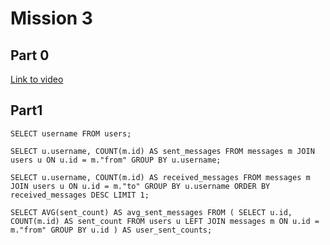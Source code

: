 # Mission 3

## Part 0

[Link to video](https://drive.google.com/file/d/1LSp1Yka6DKUtL98hkpjbelWwR5MuGK6a/view?usp=drive_link)

## Part1

`SELECT username
FROM users;`

`SELECT u.username, COUNT(m.id) AS sent_messages
FROM messages m
JOIN users u ON u.id = m."from"
GROUP BY u.username;`

`SELECT u.username, COUNT(m.id) AS received_messages
FROM messages m
JOIN users u ON u.id = m."to"
GROUP BY u.username
ORDER BY received_messages DESC
LIMIT 1;`

`SELECT AVG(sent_count) AS avg_sent_messages
FROM (
    SELECT u.id, COUNT(m.id) AS sent_count
    FROM users u
    LEFT JOIN messages m ON u.id = m."from"
    GROUP BY u.id
) AS user_sent_counts;`
